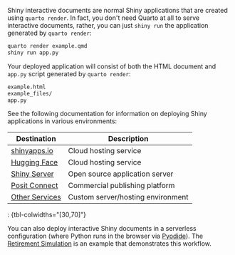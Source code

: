 Shiny interactive documents are normal Shiny applications that are created using `quarto render`. In fact, you don't need Quarto at all to serve interactive documents, rather, you can just `shiny run` the application generated by `quarto render`:

``` {.bash filename="Terminal"}
quarto render example.qmd
shiny run app.py
```

Your deployed application will consist of both the HTML document and `app.py` script generated by `quarto render`:

``` bash
example.html
example_files/
app.py
```

See the following documentation for information on deploying Shiny applications in various environments:

| Destination                                                                                           | Description                       |
|----------------------------------|--------------------------------------|
| [shinyapps.io](https://docs.posit.co/shinyapps.io/getting-started.html#working-with-shiny-for-python) | Cloud hosting service             |
| [Hugging Face](https://huggingface.co/docs/hub/spaces-sdks-docker-shiny#shiny-for-python)             | Cloud hosting service             |
| [Shiny Server](https://shiny.posit.co/py/docs/deploy.html#deploy-to-shiny-server-open-source)         | Open source application server    |
| [Posit Connect](https://shiny.posit.co/py/docs/deploy.html#deploy-to-posit-connect-commercial)        | Commercial publishing platform    |
| [Other Services](https://shiny.posit.co/py/docs/deploy.html#other-hosting-options)                    | Custom server/hosting environment |

: {tbl-colwidths="\[30,70\]"}

You can also deploy interactive Shiny documents in a serverless configuration (where Python runs in the browser via [Pyodide](https://pyodide.org/)). The [Retirement Simulation](https://github.com/wch/retirement-simulation-dashboard) is an example that demonstrates this workflow.